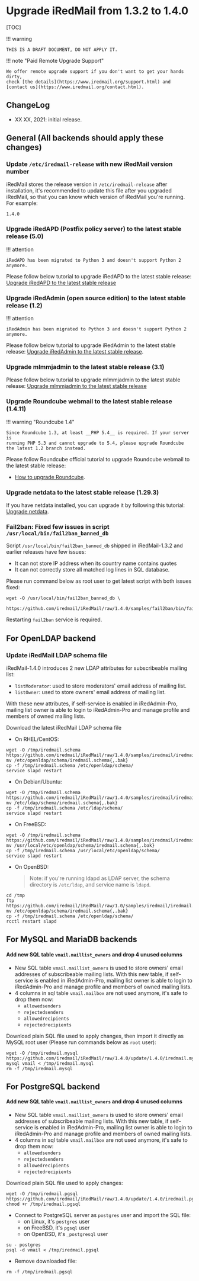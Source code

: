 # Upgrade iRedMail from 1.3.2 to 1.4.0

[TOC]

!!! warning

    THIS IS A DRAFT DOCUMENT, DO NOT APPLY IT.

!!! note "Paid Remote Upgrade Support"

    We offer remote upgrade support if you don't want to get your hands dirty,
    check [the details](https://www.iredmail.org/support.html) and
    [contact us](https://www.iredmail.org/contact.html).

## ChangeLog

* XX XX, 2021: initial release.

## General (All backends should apply these changes)

### Update `/etc/iredmail-release` with new iRedMail version number

iRedMail stores the release version in `/etc/iredmail-release` after
installation, it's recommended to update this file after you upgraded iRedMail,
so that you can know which version of iRedMail you're running. For example:

```
1.4.0
```

### Upgrade iRedAPD (Postfix policy server) to the latest stable release (5.0)

!!! attention

    iRedAPD has been migrated to Python 3 and doesn't support Python 2 anymore.

Please follow below tutorial to upgrade iRedAPD to the latest stable release:
[Upgrade iRedAPD to the latest stable release](./upgrade.iredapd.html)

### Upgrade iRedAdmin (open source edition) to the latest stable release (1.2)

!!! attention

    iRedAdmin has been migrated to Python 3 and doesn't support Python 2 anymore.

Please follow below tutorial to upgrade iRedAdmin to the latest stable release:
[Upgrade iRedAdmin to the latest stable release](./migrate.or.upgrade.iredadmin.html).

### Upgrade mlmmjadmin to the latest stable release (3.1)

Please follow below tutorial to upgrade mlmmjadmin to the latest stable release:
[Upgrade mlmmjadmin to the latest stable release](./upgrade.mlmmjadmin.html)

### Upgrade Roundcube webmail to the latest stable release (1.4.11)

!!! warning "Roundcube 1.4"

    Since Roundcube 1.3, at least __PHP 5.4__ is required. If your server is
    running PHP 5.3 and cannot upgrade to 5.4, please upgrade Roundcube
    the latest 1.2 branch instead.

Please follow Roundcube official tutorial to upgrade Roundcube webmail to the
latest stable release:

* [How to upgrade Roundcube](https://github.com/roundcube/roundcubemail/wiki/Upgrade).

### Upgrade netdata to the latest stable release (1.29.3)

If you have netdata installed, you can upgrade it by following this tutorial:
[Upgrade netdata](./upgrade.netdata.html).

### Fail2ban: Fixed few issues in script `/usr/local/bin/fail2ban_banned_db`

Script `/usr/local/bin/fail2ban_banned_db` shipped in iRedMail-1.3.2 and
earlier releases have few issues:

- It can not store IP address when its country name contains quotes
- It can not correctly store all matched log lines in SQL database.

Please run command below as root user to get latest script with both issues fixed:

```
wget -O /usr/local/bin/fail2ban_banned_db \
    https://github.com/iredmail/iRedMail/raw/1.4.0/samples/fail2ban/bin/fail2ban_banned_db
```

Restarting `fail2ban` service is required.


## For OpenLDAP backend

### Update iRedMail LDAP schema file

iRedMail-1.4.0 introduces 2 new LDAP attributes for subscribeable mailing list:

* `listModerator`: used to store moderators' email address of mailing list.
* `listOwner`: used to store owners' email address of mailing list.

With these new attributes, if self-service is enabled in iRedAdmin-Pro,
mailing list owner is able to login to iRedAdmin-Pro and manage profile and
members of owned mailing lists.

Download the latest iRedMail LDAP schema file

* On RHEL/CentOS:

```
wget -O /tmp/iredmail.schema https://github.com/iredmail/iRedMail/raw/1.4.0/samples/iredmail/iredmail.schema
mv /etc/openldap/schema/iredmail.schema{,.bak}
cp -f /tmp/iredmail.schema /etc/openldap/schema/
service slapd restart
```

* On Debian/Ubuntu:
```
wget -O /tmp/iredmail.schema https://github.com/iredmail/iRedMail/raw/1.4.0/samples/iredmail/iredmail.schema
mv /etc/ldap/schema/iredmail.schema{,.bak}
cp -f /tmp/iredmail.schema /etc/ldap/schema/
service slapd restart
```

* On FreeBSD:

```
wget -O /tmp/iredmail.schema https://github.com/iredmail/iRedMail/raw/1.4.0/samples/iredmail/iredmail.schema
mv /usr/local/etc/openldap/schema/iredmail.schema{,.bak}
cp -f /tmp/iredmail.schema /usr/local/etc/openldap/schema/
service slapd restart
```

* On OpenBSD:

    > Note: if you're running ldapd as LDAP server, the schema directory is
    > `/etc/ldap`, and service name is `ldapd`.

```
cd /tmp
ftp https://github.com/iredmail/iRedMail/raw/1.0/samples/iredmail/iredmail.schema
mv /etc/openldap/schema/iredmail.schema{,.bak}
cp -f /tmp/iredmail.schema /etc/openldap/schema/
rcctl restart slapd
```

## For MySQL and MariaDB backends

#### Add new SQL table `vmail.maillist_owners` and drop 4 unused columns

- New SQL table `vmail.maillist_owners` is used to store owners' email addresses
  of subscribeable mailing lists. With this new table, if self-service is enabled
  in iRedAdmin-Pro, mailing list owner is able to login to iRedAdmin-Pro and
  manage profile and members of owned mailing lists.
- 4 columns in sql table `vmail.mailbox` are not used anymore, it's safe to
  drop them now:
    - `allowedsenders`
    - `rejectedsenders`
    - `allowedrecipients`
    - `rejectedrecipients`

Download plain SQL file used to apply changes, then import it directly as
MySQL root user (Please run commands below as `root` user):

```
wget -O /tmp/iredmail.mysql https://github.com/iredmail/iRedMail/raw/1.4.0/update/1.4.0/iredmail.mysql
mysql vmail < /tmp/iredmail.mysql
rm -f /tmp/iredmail.mysql
```

## For PostgreSQL backend

#### Add new SQL table `vmail.maillist_owners` and drop 4 unused columns

- New SQL table `vmail.maillist_owners` is used to store owners' email addresses
  of subscribeable mailing lists. With this new table, if self-service is enabled
  in iRedAdmin-Pro, mailing list owner is able to login to iRedAdmin-Pro and
  manage profile and members of owned mailing lists.
- 4 columns in sql table `vmail.mailbox` are not used anymore, it's safe to
  drop them now:
    - `allowedsenders`
    - `rejectedsenders`
    - `allowedrecipients`
    - `rejectedrecipients`

Download plain SQL file used to apply changes:

```
wget -O /tmp/iredmail.pgsql https://github.com/iredmail/iRedMail/raw/1.4.0/update/1.4.0/iredmail.pgsql
chmod +r /tmp/iredmail.pgsql
```

* Connect to PostgreSQL server as `postgres` user and import the SQL file:
    * on Linux, it's `postgres` user
    * on FreeBSD, it's `pgsql` user
    * on OpenBSD, it's `_postgresql` user

```
su - postgres
psql -d vmail < /tmp/iredmail.pgsql
```

* Remove downloaded file:

```
rm -f /tmp/iredmail.pgsql
```
